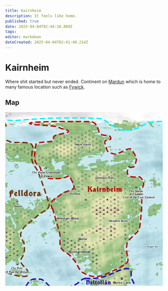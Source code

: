 ```yaml
---
title: Kairnheim
description: It feels like home.
published: true
date: 2025-04-04T02:44:10.869Z
tags: 
editor: markdown
dateCreated: 2025-04-04T02:41:40.214Z
---
```


# Kairnheim
Where shit started but never ended. Continent on [Mardun](/locations/Mardun) which is home to many famous location such as [Fywick](/locations/Mardun/Fywick).


## Map
![kairnheim.webp](/maps/mardun/kairnheim.webp)
